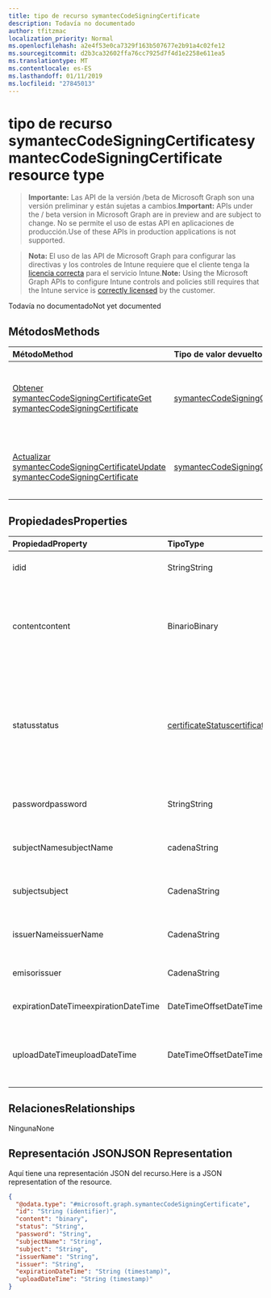 ```yaml
---
title: tipo de recurso symantecCodeSigningCertificate
description: Todavía no documentado
author: tfitzmac
localization_priority: Normal
ms.openlocfilehash: a2e4f53e0ca7329f163b507677e2b91a4c02fe12
ms.sourcegitcommit: d2b3ca32602ffa76cc7925d7f4d1e2258e611ea5
ms.translationtype: MT
ms.contentlocale: es-ES
ms.lasthandoff: 01/11/2019
ms.locfileid: "27845013"
---
```

# <a name="symanteccodesigningcertificate-resource-type"></a><span data-ttu-id="87294-103">tipo de recurso symantecCodeSigningCertificate</span><span class="sxs-lookup"><span data-stu-id="87294-103">symantecCodeSigningCertificate resource type</span></span>

> <span data-ttu-id="87294-104">**Importante:** Las API de la versión /beta de Microsoft Graph son una versión preliminar y están sujetas a cambios.</span><span class="sxs-lookup"><span data-stu-id="87294-104">**Important:** APIs under the / beta version in Microsoft Graph are in preview and are subject to change.</span></span> <span data-ttu-id="87294-105">No se permite el uso de estas API en aplicaciones de producción.</span><span class="sxs-lookup"><span data-stu-id="87294-105">Use of these APIs in production applications is not supported.</span></span>

> <span data-ttu-id="87294-106">**Nota:** El uso de las API de Microsoft Graph para configurar las directivas y los controles de Intune requiere que el cliente tenga la [licencia correcta](https://go.microsoft.com/fwlink/?linkid=839381) para el servicio Intune.</span><span class="sxs-lookup"><span data-stu-id="87294-106">**Note:** Using the Microsoft Graph APIs to configure Intune controls and policies still requires that the Intune service is [correctly licensed](https://go.microsoft.com/fwlink/?linkid=839381) by the customer.</span></span>

<span data-ttu-id="87294-107">Todavía no documentado</span><span class="sxs-lookup"><span data-stu-id="87294-107">Not yet documented</span></span>
## <a name="methods"></a><span data-ttu-id="87294-108">Métodos</span><span class="sxs-lookup"><span data-stu-id="87294-108">Methods</span></span>
|<span data-ttu-id="87294-109">Método</span><span class="sxs-lookup"><span data-stu-id="87294-109">Method</span></span>|<span data-ttu-id="87294-110">Tipo de valor devuelto</span><span class="sxs-lookup"><span data-stu-id="87294-110">Return Type</span></span>|<span data-ttu-id="87294-111">Descripción</span><span class="sxs-lookup"><span data-stu-id="87294-111">Description</span></span>|
|:---|:---|:---|
|[<span data-ttu-id="87294-112">Obtener symantecCodeSigningCertificate</span><span class="sxs-lookup"><span data-stu-id="87294-112">Get symantecCodeSigningCertificate</span></span>](../api/intune-apps-symanteccodesigningcertificate-get.md)|[<span data-ttu-id="87294-113">symantecCodeSigningCertificate</span><span class="sxs-lookup"><span data-stu-id="87294-113">symantecCodeSigningCertificate</span></span>](../resources/intune-apps-symanteccodesigningcertificate.md)|<span data-ttu-id="87294-114">Leer las propiedades y las relaciones del objeto [symantecCodeSigningCertificate](../resources/intune-apps-symanteccodesigningcertificate.md) .</span><span class="sxs-lookup"><span data-stu-id="87294-114">Read properties and relationships of the [symantecCodeSigningCertificate](../resources/intune-apps-symanteccodesigningcertificate.md) object.</span></span>|
|[<span data-ttu-id="87294-115">Actualizar symantecCodeSigningCertificate</span><span class="sxs-lookup"><span data-stu-id="87294-115">Update symantecCodeSigningCertificate</span></span>](../api/intune-apps-symanteccodesigningcertificate-update.md)|[<span data-ttu-id="87294-116">symantecCodeSigningCertificate</span><span class="sxs-lookup"><span data-stu-id="87294-116">symantecCodeSigningCertificate</span></span>](../resources/intune-apps-symanteccodesigningcertificate.md)|<span data-ttu-id="87294-117">Actualizar las propiedades de un objeto [symantecCodeSigningCertificate](../resources/intune-apps-symanteccodesigningcertificate.md) .</span><span class="sxs-lookup"><span data-stu-id="87294-117">Update the properties of a [symantecCodeSigningCertificate](../resources/intune-apps-symanteccodesigningcertificate.md) object.</span></span>|

## <a name="properties"></a><span data-ttu-id="87294-118">Propiedades</span><span class="sxs-lookup"><span data-stu-id="87294-118">Properties</span></span>
|<span data-ttu-id="87294-119">Propiedad</span><span class="sxs-lookup"><span data-stu-id="87294-119">Property</span></span>|<span data-ttu-id="87294-120">Tipo</span><span class="sxs-lookup"><span data-stu-id="87294-120">Type</span></span>|<span data-ttu-id="87294-121">Descripción</span><span class="sxs-lookup"><span data-stu-id="87294-121">Description</span></span>|
|:---|:---|:---|
|<span data-ttu-id="87294-122">id</span><span class="sxs-lookup"><span data-stu-id="87294-122">id</span></span>|<span data-ttu-id="87294-123">String</span><span class="sxs-lookup"><span data-stu-id="87294-123">String</span></span>|<span data-ttu-id="87294-124">La clave de la entidad.</span><span class="sxs-lookup"><span data-stu-id="87294-124">The key of the entity.</span></span>|
|<span data-ttu-id="87294-125">content</span><span class="sxs-lookup"><span data-stu-id="87294-125">content</span></span>|<span data-ttu-id="87294-126">Binario</span><span class="sxs-lookup"><span data-stu-id="87294-126">Binary</span></span>|<span data-ttu-id="87294-127">El certificado de firma de código de Symantec de Windows en el formato de datos sin procesar.</span><span class="sxs-lookup"><span data-stu-id="87294-127">The Windows Symantec Code-Signing Certificate in the raw data format.</span></span>|
|<span data-ttu-id="87294-128">status</span><span class="sxs-lookup"><span data-stu-id="87294-128">status</span></span>|[<span data-ttu-id="87294-129">certificateStatus</span><span class="sxs-lookup"><span data-stu-id="87294-129">certificateStatus</span></span>](../resources/intune-apps-certificatestatus.md)|<span data-ttu-id="87294-130">El estado de Cert aprovisiona o no configurado.</span><span class="sxs-lookup"><span data-stu-id="87294-130">The Cert Status Provisioned or not Provisioned.</span></span> <span data-ttu-id="87294-131">Los valores posibles son: `notProvisioned` y `provisioned`.</span><span class="sxs-lookup"><span data-stu-id="87294-131">Possible values are: `notProvisioned`, `provisioned`.</span></span>|
|<span data-ttu-id="87294-132">password</span><span class="sxs-lookup"><span data-stu-id="87294-132">password</span></span>|<span data-ttu-id="87294-133">String</span><span class="sxs-lookup"><span data-stu-id="87294-133">String</span></span>|<span data-ttu-id="87294-134">La contraseña requerida para el archivo .pfx.</span><span class="sxs-lookup"><span data-stu-id="87294-134">The Password required for .pfx file.</span></span>|
|<span data-ttu-id="87294-135">subjectName</span><span class="sxs-lookup"><span data-stu-id="87294-135">subjectName</span></span>|<span data-ttu-id="87294-136">cadena</span><span class="sxs-lookup"><span data-stu-id="87294-136">String</span></span>|<span data-ttu-id="87294-137">El nombre de sujeto para el certificado.</span><span class="sxs-lookup"><span data-stu-id="87294-137">The Subject Name for the cert.</span></span>|
|<span data-ttu-id="87294-138">subject</span><span class="sxs-lookup"><span data-stu-id="87294-138">subject</span></span>|<span data-ttu-id="87294-139">Cadena</span><span class="sxs-lookup"><span data-stu-id="87294-139">String</span></span>|<span data-ttu-id="87294-140">El valor de asunto para el certificado.</span><span class="sxs-lookup"><span data-stu-id="87294-140">The Subject value for the cert.</span></span>|
|<span data-ttu-id="87294-141">issuerName</span><span class="sxs-lookup"><span data-stu-id="87294-141">issuerName</span></span>|<span data-ttu-id="87294-142">Cadena</span><span class="sxs-lookup"><span data-stu-id="87294-142">String</span></span>|<span data-ttu-id="87294-143">El nombre para el certificado del emisor.</span><span class="sxs-lookup"><span data-stu-id="87294-143">The Issuer Name for the cert.</span></span>|
|<span data-ttu-id="87294-144">emisor</span><span class="sxs-lookup"><span data-stu-id="87294-144">issuer</span></span>|<span data-ttu-id="87294-145">Cadena</span><span class="sxs-lookup"><span data-stu-id="87294-145">String</span></span>|<span data-ttu-id="87294-146">El valor de emisor para el certificado.</span><span class="sxs-lookup"><span data-stu-id="87294-146">The Issuer value for the cert.</span></span>|
|<span data-ttu-id="87294-147">expirationDateTime</span><span class="sxs-lookup"><span data-stu-id="87294-147">expirationDateTime</span></span>|<span data-ttu-id="87294-148">DateTimeOffset</span><span class="sxs-lookup"><span data-stu-id="87294-148">DateTimeOffset</span></span>|<span data-ttu-id="87294-149">La fecha de caducidad del certificado.</span><span class="sxs-lookup"><span data-stu-id="87294-149">The Cert Expiration Date.</span></span>|
|<span data-ttu-id="87294-150">uploadDateTime</span><span class="sxs-lookup"><span data-stu-id="87294-150">uploadDateTime</span></span>|<span data-ttu-id="87294-151">DateTimeOffset</span><span class="sxs-lookup"><span data-stu-id="87294-151">DateTimeOffset</span></span>|<span data-ttu-id="87294-152">El tipo del certificado de firma de código como Symantec Cert.</span><span class="sxs-lookup"><span data-stu-id="87294-152">The Type of the CodeSigning Cert as Symantec Cert.</span></span>|

## <a name="relationships"></a><span data-ttu-id="87294-153">Relaciones</span><span class="sxs-lookup"><span data-stu-id="87294-153">Relationships</span></span>
<span data-ttu-id="87294-154">Ninguna</span><span class="sxs-lookup"><span data-stu-id="87294-154">None</span></span>
## <a name="json-representation"></a><span data-ttu-id="87294-155">Representación JSON</span><span class="sxs-lookup"><span data-stu-id="87294-155">JSON Representation</span></span>
<span data-ttu-id="87294-156">Aquí tiene una representación JSON del recurso.</span><span class="sxs-lookup"><span data-stu-id="87294-156">Here is a JSON representation of the resource.</span></span>
<!-- {
  "blockType": "resource",
  "keyProperty": "id",
  "@odata.type": "microsoft.graph.symantecCodeSigningCertificate"
}
-->
``` json
{
  "@odata.type": "#microsoft.graph.symantecCodeSigningCertificate",
  "id": "String (identifier)",
  "content": "binary",
  "status": "String",
  "password": "String",
  "subjectName": "String",
  "subject": "String",
  "issuerName": "String",
  "issuer": "String",
  "expirationDateTime": "String (timestamp)",
  "uploadDateTime": "String (timestamp)"
}
```





